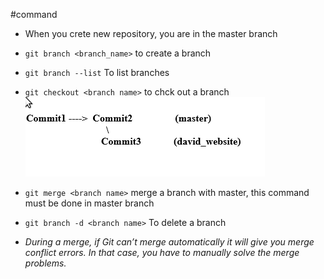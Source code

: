 #command 
- When you crete new repository, you are in the master branch
- `git branch <branch_name>`  to create a branch
- `git branch --list` To list branches
- `git checkout <branch name>` to chck out a branch
![Pasted image 20221219125508](Pasted%20image%2020221219125508.png)

- `git merge <branch name>` merge a branch with master, this command must be done in master branch
- `git branch -d <branch name>` To delete a branch
- *During a merge, if Git can’t merge automatically it will give you merge conflict errors. In that case, you have to manually solve the merge problems.*
